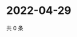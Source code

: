 # 2022-04-29

共 0 条

<!-- BEGIN WEIBO -->
<!-- 最后更新时间 Fri Apr 29 2022 10:54:20 GMT+0800 (China Standard Time) -->

<!-- END WEIBO -->
